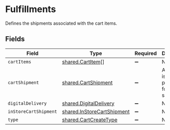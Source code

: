 # Fulfillments

Defines the shipments associated with the cart items.


## Fields

| Field                                                                    | Type                                                                     | Required                                                                 | Description                                                              |
| ------------------------------------------------------------------------ | ------------------------------------------------------------------------ | ------------------------------------------------------------------------ | ------------------------------------------------------------------------ |
| `cartItems`                                                              | [shared.CartItem](../../models/shared/cartitem.md)[]                     | :heavy_minus_sign:                                                       | N/A                                                                      |
| `cartShipment`                                                           | [shared.CartShipment](../../models/shared/cartshipment.md)               | :heavy_minus_sign:                                                       | A cart that is being prepared for shipment                               |
| `digitalDelivery`                                                        | [shared.DigitalDelivery](../../models/shared/digitaldelivery.md)         | :heavy_minus_sign:                                                       | N/A                                                                      |
| `inStoreCartShipment`                                                    | [shared.InStoreCartShipment](../../models/shared/instorecartshipment.md) | :heavy_minus_sign:                                                       | N/A                                                                      |
| `type`                                                                   | [shared.CartCreateType](../../models/shared/cartcreatetype.md)           | :heavy_minus_sign:                                                       | N/A                                                                      |